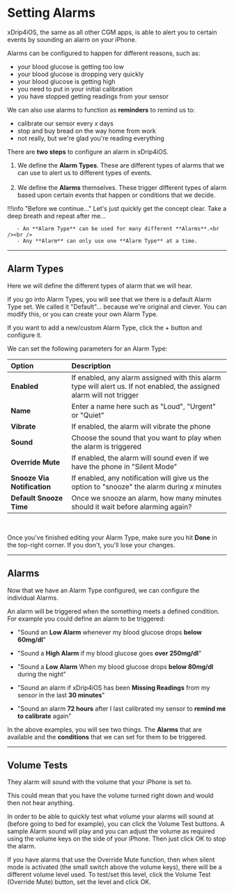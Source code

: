 # Setting Alarms

xDrip4iOS, the same as all other CGM apps, is able to alert you to certain events by sounding an alarm on your iPhone.

Alarms can be configured to happen for different reasons, such as:

- your blood glucose is getting too low
- your blood glucose is dropping very quickly
- your blood glucose is getting high
- you need to put in your initial calibration
- you have stopped getting readings from your sensor

We can also use alarms to function as **reminders** to remind us to:

- calibrate our sensor every *x* days
- stop and buy bread on the way home from work
- not really, but we're glad you're reading everything

There are **two steps** to configure an alarm in xDrip4iOS.

1. We define the **Alarm Types**. These are different types of alarms that we can use to alert us to different types of events.
<br /><br />
2. We define the **Alarms** themselves. These trigger different types of alarm based upon certain events that happen or conditions that we decide.


!!!info "Before we continue..."
    Let's just quickly get the concept clear. Take a deep breath and repeat after me...

       - An **Alarm Type** can be used for many different **Alarms**.<br /><br />
       - Any **Alarm** can only use one **Alarm Type** at a time.
___
## Alarm Types

Here we will define the different types of alarm that we will hear. 

If you go into Alarm Types, you will see that we there is a default Alarm Type set. We called it "Default"... because we're original and clever. You can modify this, or you can create your own Alarm Type.

If you want to add a new/custom Alarm Type, click the + button and configure it.

We can set the following parameters for an Alarm Type:

| Option &nbsp;&nbsp;&nbsp;| Description &nbsp;&nbsp;&nbsp; |
|:-------------- |:------------- |
| **Enabled**      | If enabled, any alarm assigned with this alarm type will alert us. If not enabled, the assigned alarm will not trigger  |
| **Name**      | Enter a name here such as "Loud", "Urgent" or "Quiet"  |
| **Vibrate**      | If enabled, the alarm will vibrate the phone  | 
| **Sound**      | Choose the sound that you want to play when the alarm is triggered  |
| **Override Mute**     | If enabled, the alarm will sound even if we have the phone in "Silent Mode"  |
| **Snooze Via Notification**      | If enabled, any notification will give us the option to "snooze" the alarm during *x* minutes  |
| **Default Snooze Time**      | Once we snooze an alarm, how many minutes should it wait before alarming again?  |

<br />

Once you've finished editing your Alarm Type, make sure you hit **Done** in the top-right corner. If you don't, you'll lose your changes.

___
## Alarms

Now that we have an Alarm Type configured, we can configure the individual Alarms.

An alarm will be triggered when the something meets a defined condition. For example you could define an alarm to be triggered:

- "Sound an **Low Alarm** whenever my blood glucose drops **below 60mg/dl**"

- "Sound a **High Alarm** if my blood glucose goes **over 250mg/dl**"

- "Sound a **Low Alarm** When my blood glucose drops **below 80mg/dl** during the night"

- "Sound an alarm if xDrip4iOS has been **Missing Readings** from my sensor in the last **30 minutes**"

- "Sound an alarm **72 hours** after I last calibrated my sensor to **remind me to calibrate** again"

In the above examples, you will see two things. The **Alarms** that are available and the **conditions** that we can set for them to be triggered.



___
## Volume Tests

They alarm will sound with the volume that your iPhone is set to.

This could mean that you have the volume turned right down and would then not hear anything.

In order to be able to quickly test what volume your alarms will sound at (before going to bed for example), you can click the Volume Test buttons. A sample Alarm sound will play and you can adjust the volume as required using the volume keys on the side of your iPhone. Then just click OK to stop the alarm.

If you have alarms that use the Override Mute function, then when silent mode is activated (the small switch above the volume keys), there will be a different volume level used. To test/set this level, click the Volume Test (Override Mute) button, set the level and click OK.